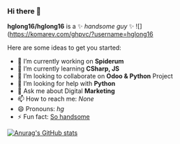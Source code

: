 ### Hi there 👋


**hglong16/hglong16** is a ✨ _handsome guy_ ✨  ![](https://komarev.com/ghpvc/?username=hglong16

Here are some ideas to get you started:

- 🔭 I’m currently working on **Spiderum**
- 🌱 I’m currently learning **CSharp, JS**
- 👯 I’m looking to collaborate on **Odoo & Python** Project
- 🤔 I’m looking for help with **Python**
- 💬 Ask me about Digital **Marketing**
- 📫 How to reach me: *None*
- 😄 Pronouns: _hg_
- ⚡ Fun fact: [So handsome](https://spiderum.com?utm_source=github&utm_medium=hglong_git)

[![Anurag's GitHub stats](https://github-readme-stats.vercel.app/api?username=hglong16&theme=synthwave&show_icons=true)](https://github.com/anuraghazra/github-readme-stats)
